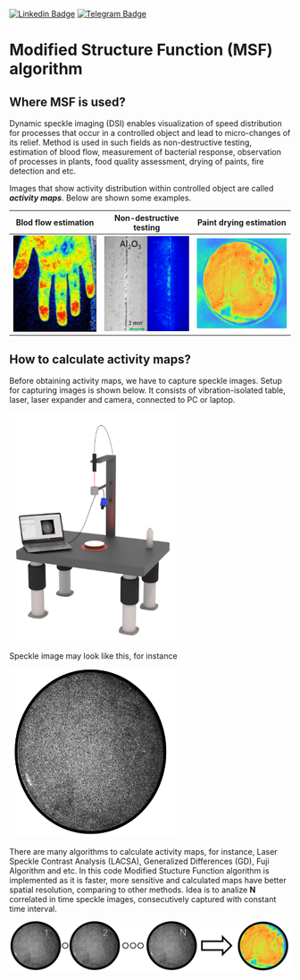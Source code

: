 [![Linkedin Badge](https://img.shields.io/badge/LinkedIn-0077B5?style=for-the-badge&logo=linkedin&logoColor=white)](https://www.linkedin.com/in/mikhail-levchenko/)
[![Telegram Badge](https://img.shields.io/badge/Telegram-2CA5E0?style=for-the-badge&logo=telegram&logoColor=white)](https://t.me/z9nit)
# Modified Structure Function (MSF) algorithm

## Where MSF is used?
Dynamic speckle imaging (DSI) enables visualization of speed distribution for processes that occur in a controlled object and lead to micro-changes of its relief. 
Method is used in such fields as non-destructive testing, estimation of blood flow, measurement of bacterial response, observation of processes in plants,
food quality assessment, drying of paints, fire detection and etc.

Images that show activity distribution within controlled object are called ***activity maps***. Below are shown some examples.

**Blod flow estimation**   | **Non-destructive testing**| **Paint drying estimation**
:-------------------------:|:-------------------------:|:-------------------------:
 <img src="/Readme images/example1.png" alt="example" width="200"/>|<img src="/Readme images/example2.png" alt="example" width="200"/>|<img src="/Readme images/example3.png" alt="example" width="220"/>

## How to calculate activity maps?
Before obtaining activity maps, we have to capture speckle images. Setup for capturing images is shown below. It consists of vibration-isolated table, laser, laser expander and camera, connected to PC or laptop.

<img src="/Readme images/speckle_setup.png" alt="example" width="300"/>

Speckle image may look like this, for instance

<img src="/Readme images/speckle image.png" alt="example" width="300"/>

There are many algorithms to calculate activity maps, for instance, Laser Speckle Contrast Analysis (LACSA), Generalized Differences (GD), Fuji Algorithm and etc. In this code Modified Stucture Function algorithm is implemented as it is faster, more sensitive and calculated maps have better spatial resolution, comparing to other methods. Idea is to analize **N** correlated in time speckle images, consecutively captured with constant time interval. 

<img src="/Readme images/algorithm 2 .png" alt="example" width="1000"/>
 
